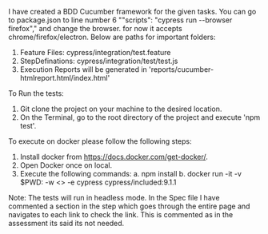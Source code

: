 I have created a BDD Cucumber framework for the given tasks.
You can go to package.json to line number 6 ""scripts": "cypress run --browser firefox"," and change the browser. for now it accepts chrome/firefox/electron.
Below are paths for important folders:
1. Feature Files: cypress/integration/test.feature
2. StepDefinations: cypress/integration/test/test.js
3. Execution Reports will be generated in 'reports/cucumber-htmlreport.html/index.html'

To Run the tests:
1. Git clone the project on your machine to the desired location.
2. On the Terminal, go to the root directory of the project and execute 'npm test'.

To execute on docker please follow the following steps:
1. Install docker from https://docs.docker.com/get-docker/. 
2. Open Docker once on local.
3. Execute the following commands: 
    a. npm install
    b. docker run -it -v $PWD:<PresentFolderName> -w <<PresentFolderName>> -e cypress cypress/included:9.1.1


Note: The tests will run in headless mode.
In the Spec file I have commented a section in the step which goes through the entire page and navigates to each link to check the link. This is commented as in the assessment its said its not needed.